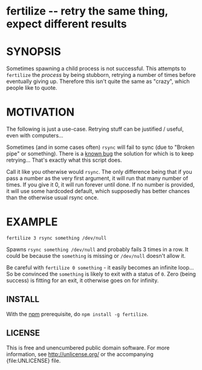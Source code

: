 # fertilize -- retry the same thing, expect different results


# SYNOPSIS

Sometimes spawning a child process is not successful.
This attempts to `fertilize` the *process* by being stubborn,
retrying a number of times before eventually giving up.
Therefore this isn't quite the same as "crazy",
which people like to quote.


# MOTIVATION

The following is just a use-case.
Retrying stuff can be justified / useful, even with computers...

Sometimes (and in some cases often) `rsync` will fail to sync
(due to "Broken pipe" or something).
There is a [known bug](https://bugzilla.samba.org/show_bug.cgi?id=5478)
the solution for which is to keep retrying...
That's exactly what this script does.

Call it like you otherwise would `rsync`.
The only difference being that if you pass a number as the very first argument,
it will run that many number of times.  If you give it 0, it will run forever
until done.  If no number is provided, it will use some hardcoded default,
which supposedly has better chances than the otherwise usual rsync once.


# EXAMPLE

    fertilize 3 rsync something /dev/null

Spawns `rsync something /dev/null` and probably fails 3 times in a row.
It could be because the `something` is missing or `/dev/null` doesn't allow it.

Be careful with `fertilize 0 something` - it easily becomes an infinite loop...
So be convinced the `something` is likely to exit with a status of `0`.
Zero (being success) is fitting for an exit, it otherwise goes on for infinity.


## INSTALL

With the [npm](http://npmjs.org) prerequisite, do `npm install -g fertilize`.


## LICENSE

This is free and unencumbered public domain software. For more information,
see <http://unlicense.org/> or the accompanying {file:UNLICENSE} file.

